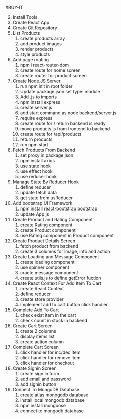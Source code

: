 #BUY-IT

2. Install Tools
3. Create React App
4. Create Git Repository
5. List Products
   1. create products array
   2. add product images
   3. render products
   4. style products
6. Add page routing
   1. npm i react-router-dom
   2. create route for home screen
   3. create router for product screen
7. Create Node.JS Server
   1. run npm init in root folder
   2. Update package.json set type: module
   3. Add .js to imports
   4. npm install express
   5. create server.js
   6. add start command as node backend/server.js
   7. require express
   8. create route for / return backend is ready.
   9. move products.js from frontend to backend
   10. create route for /api/products
   11. return products
   12. run npm start
8. Fetch Products From Backend
   1. set proxy in package.json
   2. npm install axios
   3. use state hook
   4. use effect hook
   5. use reducer hook
9. Manage State By Reducer Hook
   1. define reducer
   2. update fetch data
   3. get state from usReducer
10. Add bootstrap UI Framework
    1. npm install react-bootstrap bootstrap
    2. update App.js
11. Create Product and Rating Component
    1. create Rating component
    2. create Product component
    3. use Rating component in Product component
12. Create Product Details Screen
    1. fetch product from backend
    2. create 3 columns for image, info and action
13. Create Loading and Message Component
    1. create loading component
    2. use spinner component
    3. craete message component
    4. create utils.js to define getError fuction
14. Create React Context For Add Item To Cart
    1. create React Context
    2. define reducer
    3. create store provider
    4. implement add to cart button click handler
15. Complete Add To Cart
    1. check exist item in the cart
    2. check count in stock in backend
16. Create Cart Screen
    1. create 2 columns
    2. display items list
    3. create action column
17. Complete Cart Screen
    1. click handler for inc/dec item
    2. click handler for remove item
    3. click handler for checkout
18. Create Signin Screen
    1. create sign in form
    2. add email and password
    3. add signin button
19. Connect To MongoDB Database
    1. create atlas monogodb database
    2. install local mongodb database
    3. npm install mongoose
    4. connect to mongodb database

